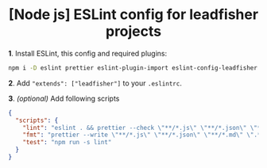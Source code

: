 <h1 align="center">[Node js] ESLint config for leadfisher projects</h1>


**1**. Install ESLint, this config and required plugins: <br/>

   ```bash
   npm i -D eslint prettier eslint-plugin-import eslint-config-leadfisher eslint-config-prettier eslint-plugin-prettier
   ```

**2**. Add `"extends": ["leadfisher"]` to your `.eslintrc`.

**3**. _(optional)_ Add following scripts

```json
{
  "scripts": {
    "lint": "eslint . && prettier --check \"**/*.js\" \"**/*.json\" \"**/*.md\" \".*rc\" \"**/*.yml\"",
    "fmt": "prettier --write \"**/*.js\" \"**/*.json\" \"**/*.md\" \".*rc\" \"**/*.yml\"",
    "test": "npm run -s lint"
  }
}
```

